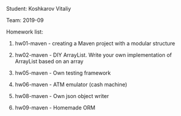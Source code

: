 Student: Koshkarov Vitaliy

Team: 2019-09

Homework list:
1. hw01-maven - creating a Maven project with a modular structure

2. hw02-maven - DIY ArrayList. Write your own implementation of ArrayList based on an array

5. hw05-maven - Own testing framework

6. hw06-maven - ATM emulator (cash machine)

8. hw08-maven - Own json object writer

9. hw09-maven - Homemade ORM

